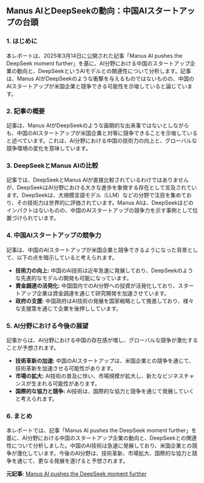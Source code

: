 ## Manus AIとDeepSeekの動向：中国AIスタートアップの台頭

### 1. はじめに

本レポートは、2025年3月14日に公開された記事「Manus AI pushes the DeepSeek moment further」を基に、AI分野における中国のスタートアップ企業の動向と、DeepSeekというAIモデルとの関連性について分析します。記事は、Manus AIがDeepSeekのような衝撃を与えるものではないものの、中国のAIスタートアップが米国企業と競争できる可能性を示唆していると論じています。

### 2. 記事の概要

記事は、Manus AIがDeepSeekのような画期的な出来事ではないとしながらも、中国のAIスタートアップが米国企業と対等に競争できることを示唆していると述べています。これは、AI分野における中国の技術力の向上と、グローバルな競争環境の変化を意味しています。

### 3. DeepSeekとManus AIの比較

記事では、DeepSeekとManus AIが直接比較されているわけではありませんが、DeepSeekはAI分野における大きな進歩を象徴する存在として言及されています。DeepSeekは、大規模言語モデル（LLM）などの分野で注目を集めており、その技術力は世界的に評価されています。Manus AIは、DeepSeekほどのインパクトはないものの、中国のAIスタートアップの競争力を示す事例として位置づけられています。

### 4. 中国AIスタートアップの競争力

記事は、中国のAIスタートアップが米国企業と競争できるようになった背景として、以下の点を暗示していると考えられます。

* **技術力の向上:** 中国のAI技術は近年急速に発展しており、DeepSeekのような先進的なモデルの開発も可能になっています。
* **資金調達の活発化:** 中国国内でのAI分野への投資が活発化しており、スタートアップ企業は資金調達を通じて研究開発を加速させています。
* **政府の支援:** 中国政府はAI技術の発展を国家戦略として推進しており、様々な支援策を通じて企業を後押ししています。

### 5. AI分野における今後の展望

記事からは、AI分野における中国の存在感が増し、グローバルな競争が激化することが予想されます。

* **技術革新の加速:** 中国のAIスタートアップは、米国企業との競争を通じて、技術革新を加速させる可能性があります。
* **市場の拡大:** AI技術の普及に伴い、市場規模が拡大し、新たなビジネスチャンスが生まれる可能性があります。
* **国際的な協力と競争:** AI技術は、国際的な協力と競争を通じて発展していくと考えられます。

### 6. まとめ

本レポートでは、記事「Manus AI pushes the DeepSeek moment further」を基に、AI分野における中国のスタートアップ企業の動向と、DeepSeekとの関連性について分析しました。中国のAI技術は急速に発展しており、米国企業との競争が激化しています。今後のAI分野は、技術革新、市場拡大、国際的な協力と競争を通じて、更なる発展を遂げると予想されます。


**元記事:** [Manus AI pushes the DeepSeek moment further](https://www.deccanherald.com/opinion/manus-ai-pushes-the-deepseek-moment-further-3446769)